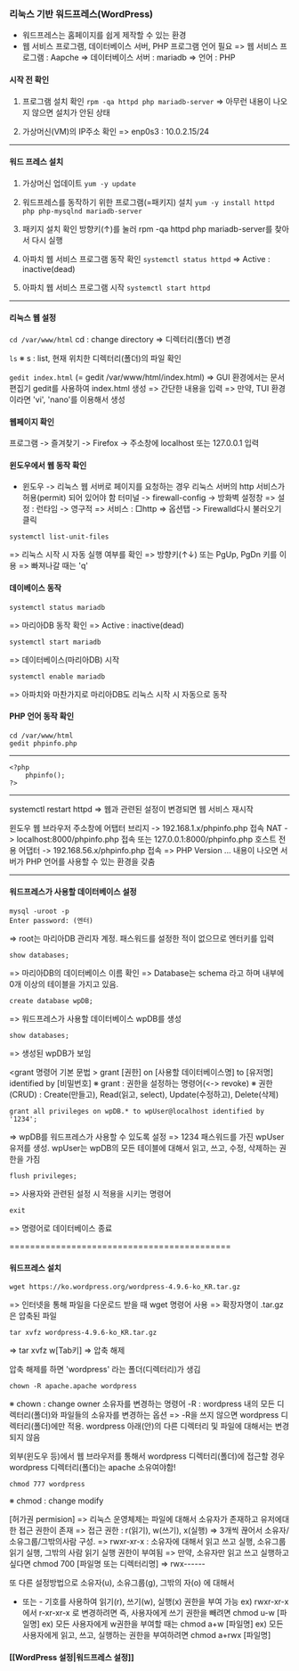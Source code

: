 ### 리눅스 기반 워드프레스(WordPress)
- 워드프레스는 홈페이지를 쉽게 제작할 수 있는 환경
- 웹 서비스 프로그램, 데이터베이스 서버, PHP 프로그램 언어 필요
=> 웹 서비스 프로그램 : Aapche
=> 데이터베이스 서버 : mariadb
=> 언어 : PHP

#### 시작 전 확인
1. 프로그램 설치 확인
`rpm -qa httpd php mariadb-server`
=> 아무런 내용이 나오지 않으면 설치가 안된 상태

2. 가상머신(VM)의 IP주소 확인
=> enp0s3 : 10.0.2.15/24

---
#### 워드 프레스 설치
1. 가상머신 업데이트
`yum -y update`

2. 워드프레스를 동작하기 위한 프로그램(=패키지) 설치
`yum -y install httpd php php-mysqlnd mariadb-server`

3. 패키지 설치 확인
방향키(↑)를 눌러 rpm -qa httpd php mariadb-server를 찾아서 다시 실행

4. 아파치 웹 서비스 프로그램 동작 확인
`systemctl status httpd`
=> Active : inactive(dead)

5. 아파치 웹 서비스 프로그램 시작
`systemctl start httpd`

---
#### 리눅스 웹 설정
`cd /var/www/html`
cd : change directory => 디렉터리(폴더) 변경

`ls`
※ s : list, 현재 위치한 디렉터리(폴더)의 파일 확인

`gedit index.html`
(= gedit /var/www/html/index.html)
=> GUI 환경에서는 문서편집기 gedit를 사용하여 index.html 생성
=> 간단한 내용을 입력
=> 만약, TUI 환경이라면 'vi', 'nano'를 이용해서 생성

#### 웹페이지 확인
프로그램 -> 즐겨찾기 -> Firefox -> 주소창에 localhost 또는 127.0.0.1 입력

#### 윈도우에서 웹 동작 확인
- 윈도우 -> 리눅스 웹 서버로 페이지를 요청하는 경우 리눅스 서버의 http 서비스가 허용(permit) 되어 있어야 함
터미널 -> firewall-config -> 방화벽 설정창
=> 설정 : 런타임 -> 영구적
=> 서비스 : □http
=> 옵션탭 -> Firewalld다시 불러오기 클릭

```
systemctl list-unit-files
```
=> 리눅스 시작 시 자동 실행 여부를 확인
=> 방향키(↑↓) 또는 PgUp, PgDn 키를 이용
=> 빠져나갈 때는 'q'

#### 데이베이스 동작
```
systemctl status mariadb
```
=> 마리아DB 동작 확인
=> Active : inactive(dead)

```
systemctl start mariadb
```
=> 데이터베이스(마리아DB) 시작

```
systemctl enable mariadb
```
=> 아파치와 마찬가지로 마리아DB도 리눅스 시작 시 자동으로 동작

#### PHP 언어 동작 확인
```
cd /var/www/html
gedit phpinfo.php

```
------------------------
```
<?php
    phpinfo();
?>
```
------------------------

systemctl restart httpd
=> 웹과 관련된 설정이 변경되면 웹 서비스 재시작

윈도우 웹 브라우저 주소창에
어탭터 브리지 -> 192.168.1.x/phpinfo.php 접속
NAT -> localhost:8000/phpinfo.php 접속 또는 127.0.0.1:8000/phpinfo.php
호스트 전용 어댑터 -> 192.168.56.x/phpinfo.php 접속
=> PHP Version ... 내용이 나오면 서버가 PHP 언어를 사용할 수 있는 환경을 갖춤

---
#### 워드프레스가 사용할 데이터베이스 설정
```
mysql -uroot -p
Enter password: (엔터)
```
=> root는 마리아DB 관리자 계정. 패스워드를 설정한 적이 없으므로 엔터키를 입력

```
show databases;
```
=> 마리아DB의 데이터베이스 이름 확인
=> Database는 schema 라고 하며 내부에 0개 이상의 테이블을 가지고 있음.

```
create database wpDB;
```
=> 워드프레스가 사용할 데이터베이스 wpDB를 생성

```
show databases;
```
=> 생성된 wpDB가 보임

<grant 명령어 기본 문법 >
grant [권한] on [사용할 데이터베이스명] to [유저명] identified by [비밀번호]
※ grant : 권한을 설정하는 명령어(<-> revoke)
※ 권한(CRUD) : Create(만들고), Read(읽고, select), Update(수정하고), Delete(삭제)

```
grant all privileges on wpDB.* to wpUser@localhost identified by '1234';
```
=> wpDB를 워드프레스가 사용할 수 있도록 설정
=> 1234 패스워드를 가진 wpUser 유저를 생성. wpUser는 wpDB의 모든 테이블에 대해서 읽고, 쓰고, 수정, 삭제하는 권한을 가짐

```
flush privileges;
```
=> 사용자와 관련된 설정 시 적용을 시키는 명령어

```
exit
```
=> 명령어로 데이터베이스 종료

===========================================
#### 워드프레스 설치
```
wget https://ko.wordpress.org/wordpress-4.9.6-ko_KR.tar.gz
```
=> 인터넷을 통해 파일을 다운로드 받을 때 wget 명령어 사용
=> 확장자명이 .tar.gz 은 압축된 파일

```
tar xvfz wordpress-4.9.6-ko_KR.tar.gz
```
=> tar xvfz w[Tab키]
=> 압축 해제

압축 해제를 하면 'wordpress' 라는 폴더(디렉터리)가 생김

```
chown -R apache.apache wordpress
```
※ chown : change owner 소유자를 변경하는 명령어
-R : wordpress 내의 모든 디렉터리(폴더)와 파일들의 소유자를 변경하는 옵션
=> -R을 쓰지 않으면 wordpress 디렉터리(폴더)에만 적용. wordpress 아래(안)의 다른 디렉터리 및 파일에 대해서는 변경되지 않음

외부(윈도우 등)에서 웹 브라우저를 통해서 wordpress 디렉터리(폴더)에 접근할 경우
wordpress 디렉터리(폴더)는 apache 소유여야함!

```
chmod 777 wordpress
```
※ chmod : change modify

[허가권 permision]
=> 리눅스 운영체제는 파일에 대해서 소유자가 존재하고 유저에대한 접근 권한이 존재
=> 접근 권한 : r(읽기), w(쓰기), x(실행)
=> 3개씩 끊어서 소유자/소유그룹/그밖의사람 구성.
=> rwxr-xr-x : 소유자에 대해서 읽고 쓰고 실행, 소유그룹 읽기 실행, 그밖의 사람 읽기 실행 권한이 부여됨
=> 만약, 소유자만 읽고 쓰고 실행하고 싶다면
     chmod 700 [파일명 또는 디렉터리명]
     => rwx------

또 다른 설정방법으로 소유자(u), 소유그룹(g), 그밖의 자(o) 에 대해서
+ 또는 - 기호를 사용하여 읽기(r), 쓰기(w), 실행(x) 권한을 부여 가능
ex) rwxr-xr-x 에서 r-xr-xr-x 로 변경하려면 즉, 사용자에게 쓰기 권한을 빼려면
     chmod u-w [파일명]
ex) 모든 사용자에게 w권한을 부여할 때는 chmod a+w [파일명]
ex) 모든 사용자에게 읽고, 쓰고, 실행하는 권한을 부여하려면 chmod a+rwx [파일명]

#### [[WordPress 설정|워드프레스 설정]]



